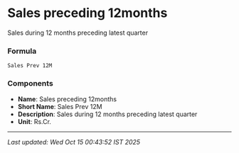 # Sales preceding 12months
Sales during 12 months preceding latest quarter

### Formula
```text
Sales Prev 12M
```


### Components
- **Name**: Sales preceding 12months
- **Short Name**: Sales Prev 12M
- **Description**: Sales during 12 months preceding latest quarter
- **Unit**: Rs.Cr.

---
*Last updated: Wed Oct 15 00:43:52 IST 2025*
